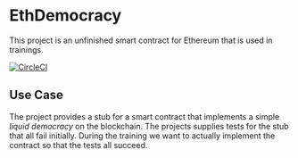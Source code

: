 # EthDemocracy
This project is an unfinished smart contract for Ethereum that is used in trainings.

[![CircleCI](https://circleci.com/gh/chrisdotn/ethdemocracy/tree/master.svg?style=svg)](https://circleci.com/gh/chrisdotn/ethdemocracy/tree/master)

## Use Case
The project provides a stub for a smart contract that implements a simple _liquid democracy_ on the blockchain. The projects supplies tests for the stub that all fail initially. During the training we want to actually implement the contract so that the tests all succeed.
